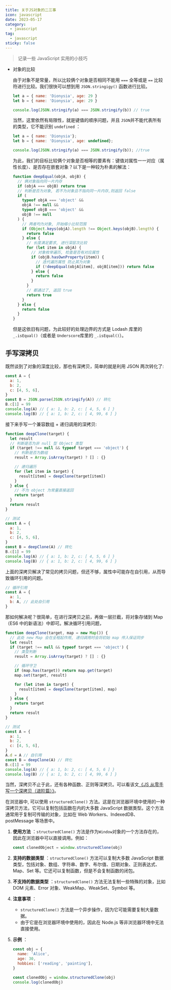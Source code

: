 ```yaml
---
title: 关于JS对象的二三事
icon: javascript
date: 2023-05-17
category:
  - javascript
tag:
  - javascript
sticky: false
---
```


> 记录一些 JavaScript 实用的小技巧

- 对象的比较

  由于对象不是常量，所以比较俩个对象是否相同不能用 `===` 全等或是 `==` 比较符进行比较。我们很快可以想到用 `JSON.stringigy()` 函数进行比较。

  ```javascript
  let a = { name: 'Dionysia', age: 29 }
  let b = { name: 'Dionysia', age: 29 }

  console.log(JSON.stringify(a) === JSON.stringify(b)) // true
  ```

  当然，这里依然有局限性，就是键值的顺序问题，并且 `JSON`并不能代表所有的类型，它不能识别 `undefined` ：

  ```JavaScript
  let a = { name: 'Dionysia'};
  let b = { name: 'Dionysia', age: undefined};

  console.log(JSON.stringify(a) === JSON.stringify(b)); //true
  ```

  为此，我们的目标比较俩个对象是否相等的要素有：键值对属性一一对应（属性长度）、是否存在嵌套对象？以下是一种较为朴素的解法：

  ```javascript
  function deepEqual(objA, objB) {
    // 俩对象指向同一片内存
    if (objA === objB) return true
    // 判断是否为对象, 若不为对象且不指向同一片内存,则返回 false
    if (
      typeof objA === 'object' &&
      objA !== null &&
      typeof objB === 'object' &&
      objB !== null
    ) {
      // 两者均为对象, 开始缩小比较范围
      if (Object.keys(objA).length !== Object.keys(objB).length) {
        return false
      } else {
        // 长度满足要求, 进行深层次比较
        for (let item in objA) {
          // 对象枚举遍历, 检查是否有对应属性
          if (objB.hasOwnProperty(item)) {
            // 迭代遍历属性 防止其为对象
            if (!deepEqual(objA[item], objB[item])) return false
          } else {
            return false
          }
        }
        // 都通过了, 返回 true
        return true
      }
    } else {
      return false
    }
  }
  ```

  但是这依旧有问题，为此较好的处理边界的方式是 Lodash 库里的 `_.isEqual()`（或者是 `Underscore`库里的 `_.isEqual()`）。

## 手写深拷贝

既然谈到了对象的深度比较，那也有深拷贝，简单的就是利用 JSON 两次转化了:

```js
const A = {
  a: 1,
  b: 2,
  c: [4, 5, 6],
}
const B = JSON.parse(JSON.stringify(A)) // 转化
B.c[1] = 99
console.log(A) // { a: 1, b: 2, c: [ 4, 5, 6 ] }
console.log(B) // { a: 1, b: 2, c: [ 4, 99, 6 ] }
```

接下来手写一个兼容数组 + 递归调用的深拷贝:

```js
function deepClone(target) {
  let result
  // 判断是否为非 null 型 Object 类型
  if (target !== null && typeof target === 'object') {
    // 判断是否为数组
    result = Array.isArray(target) ? [] : {}

    // 递归遍历
    for (let item in target) {
      result[item] = deepClone(target[item])
    }
  } else {
    // 不为 object 为常量直接返回
    return target
  }
  return result
}

// 测试
const A = {
  a: 1,
  b: 2,
  c: [4, 5, 6],
}
const B = deepClone(A) // 转化
B.c[1] = 99
console.log(A) // { a: 1, b: 2, c: [ 4, 5, 6 ] }
console.log(B) // { a: 1, b: 2, c: [ 4, 99, 6 ] }
```

上面的深拷贝解决了常见的拷贝问题，但还不够，属性中可能存在自引用，从而导致循环引用的问题。

```js
// 循环引用
const A = {
  a: 1,
  b: A, // 此处自引用
}
```

那如何解决呢？很简单，在进行深拷贝之前，再做一层拦截，将对象存储到 Map （ES6 中的新语法）中即可。解决循环引用问题，

```js
function deepClone(target, map = new Map()) {
  // 此处 new Map 会在全程起作用, 递归调用时会将初始 map 传入保证同步
  let result
  if (target !== null && typeof target === 'object') {
    // 类型判断
    result = Array.isArray(target) ? [] : {}

    // 循环守卫
    if (map.has(target)) return map.get(target)
    map.set(target, result)

    for (let item in target) {
      result[item] = deepClone(target[item], map)
    }
  } else {
    return target
  }
  return result
}

// 测试
const A = {
  a: 1,
  b: 2,
  c: [4, 5, 6],
}
A.d = A // 自引用
const B = deepClone(A) // 转化
B.c[1] = 99
console.log(A) // { a: 1, b: 2, c: [ 4, 5, 6 ] }
console.log(B) // { a: 1, b: 2, c: [ 4, 99, 6 ] }
```

当然，深拷贝不止于此，还有各种函数、正则等深拷贝。可以看该文[《JS 从零手写一个深拷贝（进阶篇）》](https://www.cnblogs.com/echolun/p/16157161.html)。

在浏览器中, 可以使用 `structuredClone()` 方法。这是在浏览器环境中使用的一种深拷贝方法，它可以复制包括函数在内的大多数 JavaScript 数据类型。这个方法通常用于复制可传输的对象，比如在 Web Workers、IndexedDB、postMessage 等场景中。

1. **使用方法** ：`structuredClone()` 方法是作为`Window`对象的一个方法存在的，因此在浏览器中可以直接调用。例如：

   ```javascript
   const clonedObject = window.structuredClone(obj)
   ```

2. **支持的数据类型** ：`structuredClone()` 方法可以复制大多数 JavaScript 数据类型，包括对象、数组、字符串、数字、布尔值、日期对象、正则表达式、Map、Set 等。它还可以复制函数，但是不会复制函数的闭包。

3. **不支持的数据类型** ：`structuredClone()` 方法无法复制一些特殊的对象，比如 DOM 元素、Error 对象、WeakMap、WeakSet、Symbol 等。

4. **注意事项** ：

   - `structuredClone()` 方法是一个异步操作，因为它可能需要复制大量数据。
   - 由于它是在浏览器环境中使用的，因此在 Node.js 等非浏览器环境中无法直接使用。

5. **示例** ：

   ```javascript
   const obj = {
     name: 'Alice',
     age: 30,
     hobbies: ['reading', 'painting'],
   }

   const clonedObj = window.structuredClone(obj)
   console.log(clonedObj)
   ```
